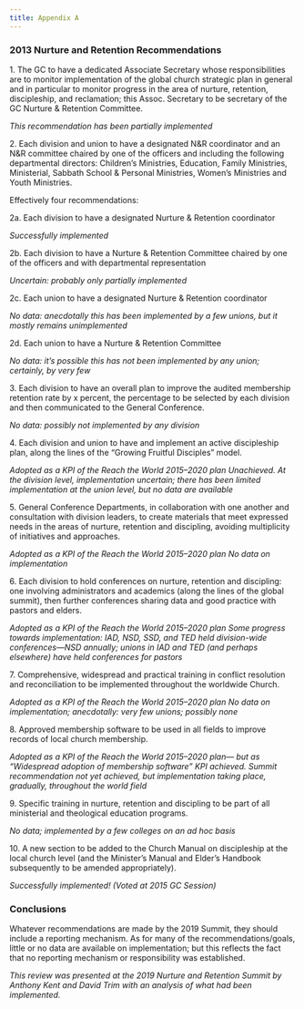 ```yaml
---
title: Appendix A
---
```


### 2013 Nurture and Retention Recommendations

1\. The GC to have a dedicated Associate Secretary whose responsibilities are to monitor implementation of the global church strategic plan in general and in particular to monitor progress in the area of nurture, retention, discipleship, and reclamation; this Assoc. Secretary to be secretary of the GC Nurture & Retention Committee.

_This recommendation has been partially implemented_

2\. Each division and union to have a designated N&R coordinator and an N&R committee chaired by one of the officers and including the following departmental directors: Children’s Ministries, Education, Family Ministries, Ministerial, Sabbath School & Personal Ministries, Women’s Ministries and Youth Ministries.

Effectively four recommendations:

2a. Each division to have a designated Nurture & Retention coordinator

_Successfully implemented_

2b. Each division to have a Nurture & Retention Committee chaired by one of the officers and with departmental representation

_Uncertain: probably only partially implemented_

2c. Each union to have a designated Nurture & Retention coordinator

_No data: anecdotally this has been implemented by a few unions, but it mostly remains unimplemented_

2d. Each union to have a Nurture & Retention Committee

_No data: it’s possible this has not been implemented by any union; certainly, by very few_

3\. Each division to have an overall plan to improve the audited membership retention rate by x percent, the percentage to be selected by each division and then communicated to the General Conference.

_No data: possibly not implemented by any division_

4\. Each division and union to have and implement an active discipleship plan, along the lines of the “Growing Fruitful Disciples” model.

_Adopted as a KPI of the Reach the World 2015–2020 plan Unachieved. At the division level, implementation uncertain; there has been limited implementation at the union level, but no data are available_

5\. General Conference Departments, in collaboration with one another and consultation with division leaders, to create materials that meet expressed needs in the areas of nurture, retention and discipling, avoiding multiplicity of initiatives and approaches.

_Adopted as a KPI of the Reach the World 2015–2020 plan No data on implementation_

6\. Each division to hold conferences on nurture, retention and discipling: one involving administrators and academics (along the lines of the global summit), then further conferences sharing data and good practice with pastors and elders.

_Adopted as a KPI of the Reach the World 2015–2020 plan Some progress towards implementation: IAD, NSD, SSD, and TED held division-wide conferences—NSD annually; unions in IAD and TED (and perhaps elsewhere) have held conferences for pastors_

7\. Comprehensive, widespread and practical training in conflict resolution and reconciliation to be implemented throughout the worldwide Church.

_Adopted as a KPI of the Reach the World 2015–2020 plan No data on implementation; anecdotally: very few unions; possibly none_

8\. Approved membership software to be used in all fields to improve records of local church membership.

_Adopted as a KPI of the Reach the World 2015–2020 plan— but as “Widespread adoption of membership software” KPI achieved. Summit recommendation not yet achieved, but implementation taking place, gradually, throughout the world field_

9\. Specific training in nurture, retention and discipling to be part of all ministerial and theological education programs.

_No data; implemented by a few colleges on an ad hoc basis_

10\. A new section to be added to the Church Manual on discipleship at the local church level (and the Minister’s Manual and Elder’s Handbook subsequently to be amended appropriately).

_Successfully implemented! (Voted at 2015 GC Session)_

### Conclusions

Whatever recommendations are made by the 2019 Summit, they should include a reporting mechanism. As for many of the recommendations/goals, little or no data are available on implementation; but this reflects the fact that no reporting mechanism or responsibility was established.

_This review was presented at the 2019 Nurture and Retention Summit by Anthony Kent and David Trim with an analysis of what had been implemented._